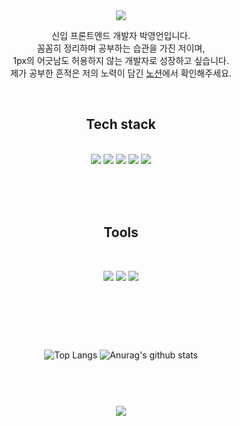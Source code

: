 <div align="center">
<img src="https://capsule-render.vercel.app/api?type=waving&color=auto&height=400&section=header&text=Park%Young%Un&fontSize=90" />
                    <p>
                    신입 프론트엔드 개발자 박영언입니다.<br />
                    꼼꼼히 정리하며 공부하는 습관을 가진 저이며, <br />1px의 어긋남도 허용하지 않는 개발자로 성장하고 싶습니다.<br />
                    제가 공부한 흔적은 저의 노력이 담긴 <a href="https://magnificent-plaster-40a.notion.site/4642cf9469bd4c04b05e71d66f08ac1a" target='_blank'>
노션</a>에서 확인해주세요.</p>	    


<br />


  <h2> Tech stack </h2><br />
<img src="https://img.shields.io/badge/HTML5-E34F26?style=flat-square&logo=HTML5&logoColor=white"/></a>
<img src="https://img.shields.io/badge/CSS3-1572B6?style=flat-square&logo=CSS3&logoColor=white"/></a>
<img src="https://img.shields.io/badge/JavaScript-F7DF1E?style=flat-square&logo=JavaScript&logoColor=white"/></a>
<img src="https://img.shields.io/badge/React-61DAFB?style=flat-square&logo=React&logoColor=white"/></a>
<img src="https://img.shields.io/badge/Node.js-339933?style=flat-square&logo=Node.js&logoColor=white"/></a>

<br /><br /><br />
  <h2> Tools </h2><br />
  
<img src="https://img.shields.io/badge/Adobe%20Photoshop-31A8FF?style=for-the-badge&logo=Adobe%20Photoshop&logoColor=black"/></a>
<img src="https://img.shields.io/badge/Adobe%20Illustrator-FF9A00?style=for-the-badge&logo=adobe%20illustrator&logoColor=white"/></a>
<img src="https://img.shields.io/badge/Adobe%20XD-470137?style=for-the-badge&logo=Adobe%20XD&logoColor=#FF61F6"/></a>
<br /><br /><br />
#
<br /><br />
![Top Langs](https://github-readme-stats.vercel.app/api/top-langs/?username=0-un&layout=compact&theme=dracula)
![Anurag's github stats](https://github-readme-stats.vercel.app/api?username=0-un&show_icons=true&theme=dracula)

#
<br /><br />
	<a href="https://hits.seeyoufarm.com"><img src="https://hits.seeyoufarm.com/api/count/incr/badge.svg?url=https%3A%2F%2Fgithub.com%2F0-un&count_bg=%235BEB72&title_bg=%237A82A2&icon=&icon_color=%23E7E7E7&title=hits&edge_flat=false"/></a>
<br /><br />
</div>


